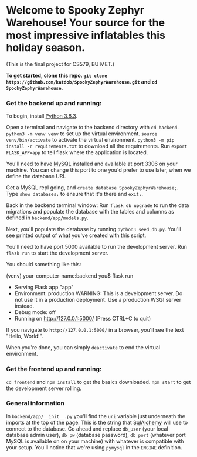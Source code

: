 # **Welcome to Spooky Zephyr Warehouse! Your source for the most impressive inflatables this holiday season.**

(This is the final project for CS579, BU MET.)

**To get started, clone this repo.
`git clone https://github.com/katdob/SpookyZephyrWarehouse.git` and `cd SpookyZephyrWarehouse`.**

### Get the backend up and running:

To begin, install [Python 3.8.3](https://www.python.org/).

Open a terminal and navigate to the backend directory with `cd backend`.
`python3 -m venv venv` to set up the virtual environment.
`source venv/bin/activate` to activate the virtual environment.
`python3 -m pip install -r requirements.txt` to download all the requirements.
Run `export FLASK_APP=app` to tell flask where the application is located.

You'll need to have [MySQL](https://www.mysql.com/) installed and available at port 3306 on your machine. You can change this port to one you'd prefer to use later, when we define the database URI.

Get a MySQL repl going, and `create database SpookyZephyrWarehouse;`. Type `show databases;` to ensure that it's there and `exit;`.

Back in the backend terminal window:
Run `flask db upgrade` to run the data migrations and populate the database with the tables and columns as defined in `backend/app/models.py`.

Next, you'll populate the database by running `python3 seed_db.py`. You'll see printed output of what you've created with this script.

You'll need to have port 5000 available to run the development server. Run `flask run` to start the development server.

You should something like this:

(venv) your-computer-name:backend you$ flask run
 * Serving Flask app "app"
 * Environment: production
   WARNING: This is a development server. Do not use it in a production deployment.
   Use a production WSGI server instead.
 * Debug mode: off
 * Running on http://127.0.0.1:5000/ (Press CTRL+C to quit)

If you navigate to `http://127.0.0.1:5000/` in a browser, you'll see the text "Hello, World!".

When you're done, you can simply `deactivate` to end the virtual environment.

### Get the frontend up and running:

`cd frontend` and `npm install` to get the basics downloaded.
`npm start` to get the development server rolling.

### General information

In `backend/app/__init__.py` you'll find the `uri` variable just underneath the imports at the top of the page. This is the string that [SqlAlchemy]() will use to connect to the database. Go ahead and replace `db_user` (your local database admin user), `db_pw` (database password), `db_port` (whatever port MySQL is available on on your machine) with whatever is compatible with your setup. You'll notice that we're using `pymysql` in the `ENGINE` definition.
